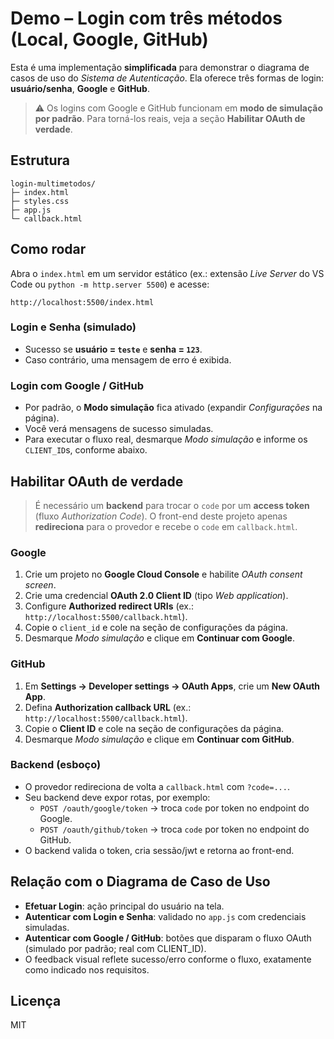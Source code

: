 # Demo – Login com três métodos (Local, Google, GitHub)

Esta é uma implementação **simplificada** para demonstrar o diagrama de casos de uso do *Sistema de Autenticação*.
Ela oferece três formas de login: **usuário/senha**, **Google** e **GitHub**.

> ⚠️ Os logins com Google e GitHub funcionam em **modo de simulação por padrão**. Para torná-los reais, veja a seção **Habilitar OAuth de verdade**.

## Estrutura
```
login-multimetodos/
├─ index.html
├─ styles.css
├─ app.js
└─ callback.html
```

## Como rodar
Abra o `index.html` em um servidor estático (ex.: extensão *Live Server* do VS Code ou `python -m http.server 5500`) e acesse:
```
http://localhost:5500/index.html
```

### Login e Senha (simulado)
- Sucesso se **usuário = `teste`** e **senha = `123`**.
- Caso contrário, uma mensagem de erro é exibida.

### Login com Google / GitHub
- Por padrão, o **Modo simulação** fica ativado (expandir *Configurações* na página).
- Você verá mensagens de sucesso simuladas.
- Para executar o fluxo real, desmarque *Modo simulação* e informe os `CLIENT_ID`s, conforme abaixo.

## Habilitar OAuth de verdade

> É necessário um **backend** para trocar o `code` por um **access token** (fluxo *Authorization Code*). O front-end deste projeto apenas **redireciona** para o provedor e recebe o `code` em `callback.html`.

### Google
1. Crie um projeto no **Google Cloud Console** e habilite *OAuth consent screen*.
2. Crie uma credencial **OAuth 2.0 Client ID** (tipo *Web application*).
3. Configure **Authorized redirect URIs** (ex.: `http://localhost:5500/callback.html`).
4. Copie o `client_id` e cole na seção de configurações da página.
5. Desmarque *Modo simulação* e clique em **Continuar com Google**.

### GitHub
1. Em **Settings → Developer settings → OAuth Apps**, crie um **New OAuth App**.
2. Defina **Authorization callback URL** (ex.: `http://localhost:5500/callback.html`).
3. Copie o **Client ID** e cole na seção de configurações da página.
4. Desmarque *Modo simulação* e clique em **Continuar com GitHub**.

### Backend (esboço)
- O provedor redireciona de volta a `callback.html` com `?code=...`.
- Seu backend deve expor rotas, por exemplo:
  - `POST /oauth/google/token` → troca `code` por token no endpoint do Google.
  - `POST /oauth/github/token` → troca `code` por token no endpoint do GitHub.
- O backend valida o token, cria sessão/jwt e retorna ao front-end.

## Relação com o Diagrama de Caso de Uso
- **Efetuar Login**: ação principal do usuário na tela.
- **Autenticar com Login e Senha**: validado no `app.js` com credenciais simuladas.
- **Autenticar com Google / GitHub**: botões que disparam o fluxo OAuth (simulado por padrão; real com CLIENT_ID).
- O feedback visual reflete sucesso/erro conforme o fluxo, exatamente como indicado nos requisitos.

## Licença
MIT
